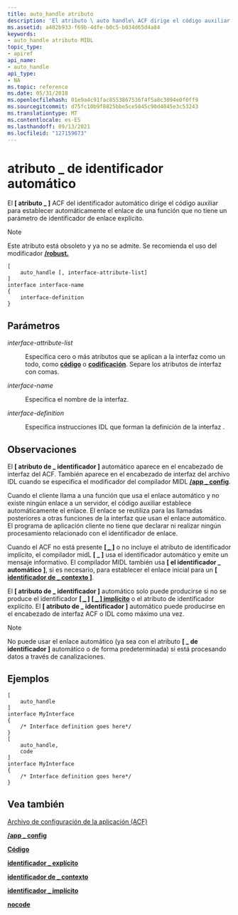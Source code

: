 ```yaml
---
title: auto_handle atributo
description: 'El atributo \ auto handle\ ACF dirige el código auxiliar para establecer automáticamente el enlace para una función que no tiene un parámetro de identificador \_ de enlace explícito. Nota: Este atributo está obsoleto y ya no se admite.'
ms.assetid: a402b933-f69b-4dfe-b0c5-b034d65d4a84
keywords:
- auto_handle atributo MIDL
topic_type:
- apiref
api_name:
- auto_handle
api_type:
- NA
ms.topic: reference
ms.date: 05/31/2018
ms.openlocfilehash: 01e9a4c91fac8553867536f4f5a8c3094e0f0ff9
ms.sourcegitcommit: d75fc10b9f0825bbe5ce5045c90d4045e3c53243
ms.translationtype: MT
ms.contentlocale: es-ES
ms.lasthandoff: 09/13/2021
ms.locfileid: "127159673"
---
```

# <a name="auto_handle-attribute"></a>atributo \_ de identificador automático

El **\[ atributo \_ \]** ACF del identificador automático dirige el código auxiliar para establecer automáticamente el enlace de una función que no tiene un parámetro de identificador de enlace explícito.

> [!Note]  
> Este atributo está obsoleto y ya no se admite. Se recomienda el uso del modificador [**/robust.**](-robust.md)

 

``` syntax
[ 
    auto_handle [, interface-attribute-list] 
] 
interface interface-name
{
    interface-definition
}
```

## <a name="parameters"></a>Parámetros

<dl> <dt>

*interface-attribute-list* 
</dt> <dd>

Especifica cero o más atributos que se aplican a la interfaz como un todo, como [**código**](code.md) o [**codificación**](nocode.md). Separe los atributos de interfaz con comas.

</dd> <dt>

*interface-name* 
</dt> <dd>

Especifica el nombre de la interfaz.

</dd> <dt>

*interface-definition* 
</dt> <dd>

Especifica instrucciones IDL que forman la definición de la interfaz .

</dd> </dl>

## <a name="remarks"></a>Observaciones

El **\[ atributo de \_ identificador \]** automático aparece en el encabezado de interfaz del ACF. También aparece en el encabezado de interfaz del archivo IDL cuando se especifica el modificador del compilador MIDL [**/app \_ config**](-app-config.md).

Cuando el cliente llama a una función que usa el enlace automático y no existe ningún enlace a un servidor, el código auxiliar establece automáticamente el enlace. El enlace se reutiliza para las llamadas posteriores a otras funciones de la interfaz que usan el enlace automático. El programa de aplicación cliente no tiene que declarar ni realizar ningún procesamiento relacionado con el identificador de enlace.

Cuando el ACF no está presente [**\[ \_ \]**](implicit-handle.md) o no incluye el atributo de identificador implícito, el compilador midL **\[ \_ \]** usa el identificador automático y emite un mensaje informativo. El compilador MIDL también usa **\[ el identificador \_ automático \]**, si es necesario, para establecer el enlace inicial para un [**\[ identificador de \_ contexto \]**](context-handle.md).

El **\[ atributo de \_ identificador \]** automático solo puede producirse si no se produce el identificador [**\[ \_ \]**](explicit-handle.md) [**\[ \_ \] implícito**](implicit-handle.md) o el atributo de identificador explícito. El **\[ atributo de \_ identificador \]** automático puede producirse en el encabezado de interfaz ACF o IDL como máximo una vez.

> [!Note]  
> No puede usar el enlace automático (ya sea con el atributo **\[ \_ de identificador \]** automático o de forma predeterminada) si está procesando datos a través de canalizaciones.

 

## <a name="examples"></a>Ejemplos

``` syntax
[
    auto_handle
] 
interface MyInterface 
{ 
    /* Interface definition goes here*/
} 
[
    auto_handle, 
    code
] 
interface MyInterface
{ 
    /* Interface definition goes here*/
}
```

## <a name="see-also"></a>Vea también

<dl> <dt>

[Archivo de configuración de la aplicación (ACF)](application-configuration-file-acf-.md)
</dt> <dt>

[**/app \_ config**](-app-config.md)
</dt> <dt>

[**Código**](code.md)
</dt> <dt>

[**identificador \_ explícito**](explicit-handle.md)
</dt> <dt>

[**identificador de \_ contexto**](context-handle.md)
</dt> <dt>

[**identificador \_ implícito**](implicit-handle.md)
</dt> <dt>

[**nocode**](nocode.md)
</dt> </dl>

 

 




